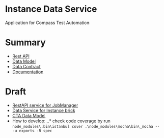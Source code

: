 Instance Data Service
===================== 

Application for Compass Test Automation

# Summary
* [Rest API](RESTAPI.md)
* [Data Model](DATAMODEL.md)
* [Data Contract](DATACONTRACT.md)
* [Documentation](DOCUMENTATION.md)

# Draft
* [RestAPI service for JobManager](https://docs.google.com/document/d/1h-WdRTUlSvC-o7Pwt-rVwFRx2hbZwhmIXMQKTDtV0W0/edit)
* [Data Service for Instance brick](https://www.lucidchart.com/documents/edit/737e39f8-b9e6-4482-9527-f858aa035621/11)
* [CTA Data Model](https://www.lucidchart.com/documents/edit/71700550-495a-4706-adba-7a0435df0d7c)
* How to develop:
..* check code coverage by run `node_modules\.bin\istanbul cover .\node_modules\mocha\bin\_mocha -- -u exports -R spec`